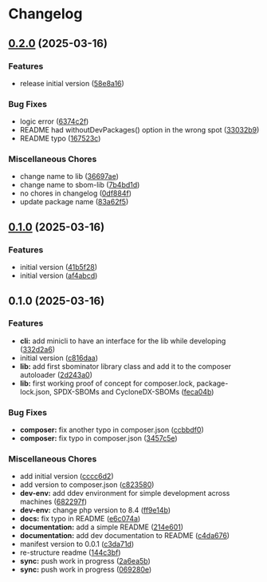 # Changelog

## [0.2.0](https://github.com/sbominator/lib/compare/v0.1.0...v0.2.0) (2025-03-16)


### Features

* release initial version ([58e8a16](https://github.com/sbominator/lib/commit/58e8a168d9deae1fa32ce0bac8fa91ae276ba155))


### Bug Fixes

* logic error ([6374c2f](https://github.com/sbominator/lib/commit/6374c2fd80968701b2ade540bcb3d5dac6acada9))
* README had withoutDevPackages() option in the wrong spot ([33032b9](https://github.com/sbominator/lib/commit/33032b933c191cece7af2e7da94194703f2939e9))
* README typo ([167523c](https://github.com/sbominator/lib/commit/167523c671feec8c2e2ad8435b145895441d4040))


### Miscellaneous Chores

* change name to lib ([36697ae](https://github.com/sbominator/lib/commit/36697aefad07ac417a3e4a1563f1a09810be1a1f))
* change name to sbom-lib ([7b4bd1d](https://github.com/sbominator/lib/commit/7b4bd1d0e7e37f42e6160ed34db9a832e1b06151))
* no chores in changelog ([0df884f](https://github.com/sbominator/lib/commit/0df884f0bc7df636c2f0993b04ee3a84f81dc5f3))
* update package name ([83a62f5](https://github.com/sbominator/lib/commit/83a62f5a1a0179234ad9f6797d385f416c1e064a))

## [0.1.0](https://github.com/sbominator/package/compare/v0.1.0...v0.1.0) (2025-03-16)


### Features

* initial version ([41b5f28](https://github.com/sbominator/package/commit/41b5f287bb4c69de82e6e720ae4c4cbc4708abb0))
* initial version ([af4abcd](https://github.com/sbominator/package/commit/af4abcd57dfb0653f8cbeda2dad87d909eb205ab))

## 0.1.0 (2025-03-16)


### Features

* **cli:** add minicli to have an interface for the lib while developing ([332d2a6](https://github.com/sbominator/package/commit/332d2a6be390f9f4bf044bb5d5fb1ef779bc92fa))
* initial version ([c816daa](https://github.com/sbominator/package/commit/c816daac452768d97e4e239da7e9e9d1568f4766))
* **lib:** add first sbominator library class and add it to the composer autoloader ([2d243a0](https://github.com/sbominator/package/commit/2d243a03c367fede22c0be669e0dbd18491177c7))
* **lib:** first working proof of concept for composer.lock, package-lock.json, SPDX-SBOMs and CycloneDX-SBOMs ([feca04b](https://github.com/sbominator/package/commit/feca04bcf2c9414dea03f71367ec708af44c5dd6))


### Bug Fixes

* **composer:** fix another typo in composer.json ([ccbbdf0](https://github.com/sbominator/package/commit/ccbbdf07a0122c2fa3a16dc206b661dc516abd7c))
* **composer:** fix typo in composer.json ([3457c5e](https://github.com/sbominator/package/commit/3457c5e5f68d64aee90fe5f1210e58dd355cdb9f))


### Miscellaneous Chores

* add initial version ([cccc6d2](https://github.com/sbominator/package/commit/cccc6d28d69be35c09ce0c3abdf23506d272c3bd))
* add version to composer.json ([c823580](https://github.com/sbominator/package/commit/c8235802573a34771517d7410b440f8d303ecfde))
* **dev-env:** add ddev environment for simple development across machines ([682297f](https://github.com/sbominator/package/commit/682297f7082e97df1dc2d5ce2a9a20709ce7552d))
* **dev-env:** change php version to 8.4 ([ff9e14b](https://github.com/sbominator/package/commit/ff9e14b0f4bf91062b4049b876b87b9675167bd6))
* **docs:** fix typo in README ([e6c074a](https://github.com/sbominator/package/commit/e6c074a9b9ae69d8439363a33cc71c1edaf04ecc))
* **documentation:** add a simple README ([214e601](https://github.com/sbominator/package/commit/214e6019023ae6c02659a9ff3a96c94f9426fbbf))
* **documentation:** add dev documentation to README ([c4da676](https://github.com/sbominator/package/commit/c4da676835203c194394fffbd5853aff0356ae8a))
* manifest version to 0.0.1 ([c3da71d](https://github.com/sbominator/package/commit/c3da71d03c015dd8c134b0dcf3c74262eea70d65))
* re-structure readme ([144c3bf](https://github.com/sbominator/package/commit/144c3bfca09becc245293fbed61662f5a7a7ea68))
* **sync:** push work in progress ([2a6ea5b](https://github.com/sbominator/package/commit/2a6ea5bd854b5f265f6768c8ec1059a689240b16))
* **sync:** push work in progress ([069280e](https://github.com/sbominator/package/commit/069280e1fe5519aea3979600aa434e4327fcfa05))
